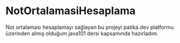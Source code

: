 # NotOrtalamasiHesaplama
Not ortalaması hesaplamayı sağlayan bu projeyi patika.dev platformu üzerinden almış olduğum java101 dersi kapsamında hazırladım.

